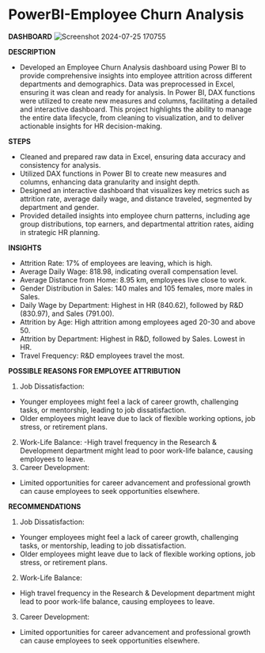 # PowerBI-Employee Churn Analysis

**DASHBOARD**
![Screenshot 2024-07-25 170755](https://github.com/user-attachments/assets/696ace8e-5a5e-4026-9ccf-81590689c182)

**DESCRIPTION** 
- Developed an Employee Churn Analysis dashboard using Power BI to provide comprehensive insights into employee attrition across different departments and demographics. Data was preprocessed in Excel, ensuring it was clean and ready for analysis. In Power BI, DAX functions were utilized to create new measures and columns, facilitating a detailed and interactive dashboard. This project highlights the ability to manage the entire data lifecycle, from cleaning to visualization, and to deliver actionable insights for HR decision-making.
  
**STEPS**
+ Cleaned and prepared raw data in Excel, ensuring data accuracy and consistency for analysis.
+ Utilized DAX functions in Power BI to create new measures and columns, enhancing data granularity and insight depth.
+ Designed an interactive dashboard that visualizes key metrics such as attrition rate, average daily wage, and distance traveled, segmented by department and gender.
+ Provided detailed insights into employee churn patterns, including age group distributions, top earners, and departmental attrition rates, aiding in strategic HR planning.

**INSIGHTS**
- Attrition Rate:
17% of employees are leaving, which is high.
- Average Daily Wage:
818.98, indicating overall compensation level.
- Average Distance from Home:
8.95 km, employees live close to work.
- Gender Distribution in Sales:
140 males and 105 females, more males in Sales.
- Daily Wage by Department:
Highest in HR (840.62), followed by R&D (830.97), and Sales (791.00).
- Attrition by Age:
High attrition among employees aged 20-30 and above 50.
- Attrition by Department:
Highest in R&D, followed by Sales. Lowest in HR.
- Travel Frequency:
R&D employees travel the most.

**POSSIBLE REASONS FOR EMPLOYEE ATTRIBUTION**
1. Job Dissatisfaction:
- Younger employees might feel a lack of career growth, challenging tasks, or mentorship, leading to job dissatisfaction.
- Older employees might leave due to lack of flexible working options, job stress, or retirement plans.
2. Work-Life Balance:
  -High travel frequency in the Research & Development department might lead to poor work-life balance, causing employees to leave.
3. Career Development:
- Limited opportunities for career advancement and professional growth can cause employees to seek opportunities elsewhere.

**RECOMMENDATIONS**
1. Job Dissatisfaction:
- Younger employees might feel a lack of career growth, challenging tasks, or mentorship, leading to job dissatisfaction.
- Older employees might leave due to lack of flexible working options, job stress, or retirement plans.
2. Work-Life Balance:
- High travel frequency in the Research & Development department might lead to poor work-life balance, causing employees to leave.
3. Career Development:
- Limited opportunities for career advancement and professional growth can cause employees to seek opportunities elsewhere.

